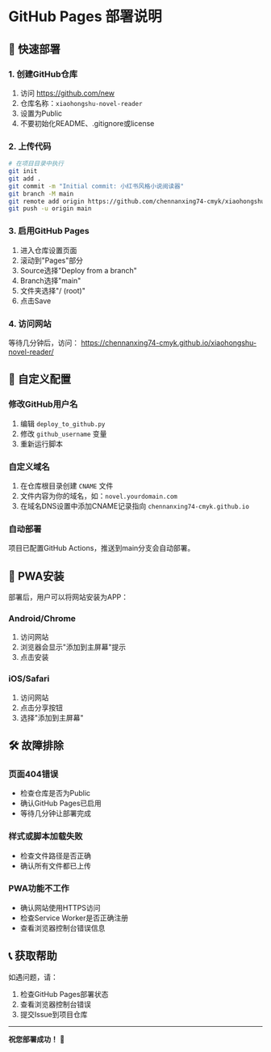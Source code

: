 # GitHub Pages 部署说明

## 🚀 快速部署

### 1. 创建GitHub仓库
1. 访问 https://github.com/new
2. 仓库名称：`xiaohongshu-novel-reader`
3. 设置为Public
4. 不要初始化README、.gitignore或license

### 2. 上传代码
```bash
# 在项目目录中执行
git init
git add .
git commit -m "Initial commit: 小红书风格小说阅读器"
git branch -M main
git remote add origin https://github.com/chennanxing74-cmyk/xiaohongshu-novel-reader.git
git push -u origin main
```

### 3. 启用GitHub Pages
1. 进入仓库设置页面
2. 滚动到"Pages"部分
3. Source选择"Deploy from a branch"
4. Branch选择"main"
5. 文件夹选择"/ (root)"
6. 点击Save

### 4. 访问网站
等待几分钟后，访问：
https://chennanxing74-cmyk.github.io/xiaohongshu-novel-reader/

## 🔧 自定义配置

### 修改GitHub用户名
1. 编辑 `deploy_to_github.py`
2. 修改 `github_username` 变量
3. 重新运行脚本

### 自定义域名
1. 在仓库根目录创建 `CNAME` 文件
2. 文件内容为你的域名，如：`novel.yourdomain.com`
3. 在域名DNS设置中添加CNAME记录指向 `chennanxing74-cmyk.github.io`

### 自动部署
项目已配置GitHub Actions，推送到main分支会自动部署。

## 📱 PWA安装

部署后，用户可以将网站安装为APP：

### Android/Chrome
1. 访问网站
2. 浏览器会显示"添加到主屏幕"提示
3. 点击安装

### iOS/Safari
1. 访问网站
2. 点击分享按钮
3. 选择"添加到主屏幕"

## 🛠️ 故障排除

### 页面404错误
- 检查仓库是否为Public
- 确认GitHub Pages已启用
- 等待几分钟让部署完成

### 样式或脚本加载失败
- 检查文件路径是否正确
- 确认所有文件都已上传

### PWA功能不工作
- 确认网站使用HTTPS访问
- 检查Service Worker是否正确注册
- 查看浏览器控制台错误信息

## 📞 获取帮助

如遇问题，请：
1. 检查GitHub Pages部署状态
2. 查看浏览器控制台错误
3. 提交Issue到项目仓库

---

**祝您部署成功！** 🎉
